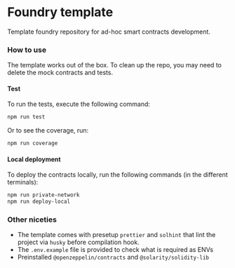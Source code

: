 # Foundry template 

Template foundry repository for ad-hoc smart contracts development.

### How to use

The template works out of the box. To clean up the repo, you may need to delete the mock contracts and tests.

#### Test

To run the tests, execute the following command:

```bash
npm run test
```

Or to see the coverage, run:

```bash
npm run coverage

```

#### Local deployment

To deploy the contracts locally, run the following commands (in the different terminals):

```bash
npm run private-network
npm run deploy-local
```

### Other niceties

- The template comes with presetup `prettier` and `solhint` that lint the project via `husky` before compilation hook.
- The `.env.example` file is provided to check what is required as ENVs
- Preinstalled `@openzeppelin/contracts` and `@solarity/solidity-lib`
